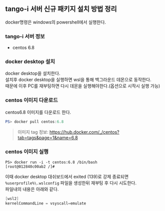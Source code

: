 tango-i 서버 신규 패키지 설치 방법 정리
---

docker명령은 windows의 powershell에서 실행한다.

### tango-i 서버 정보
- centos 6.8

### docker desktop 설치
docker desktop을 설치한다.  
설치후 docker desktop을 실행하면 wsl을 통해 백그라운드 데몬으로 동작한다.  
때문에 이후 PC를 재부팅하면 다시 데몬을 실행해야한다.(옵션으로 시작시 실행 가능)

### centos 이미지 다운로드
centos6.8 이미지를 다운로드 한다.

```powershell
PS> docker pull centos:6.8
```
> 이미지 tag 정보: https://hub.docker.com/_/centos?tab=tags&page=1&name=6.8

### centos 이미지 실행

```
PS> docker run -i -t centos:6.8 /bin/bash
[root@012840c00ab2 /]#
```

이때 docker desktop 대쉬보드에서 exited (139)로 강제 종료되면  
```%userprofile%\.wslconfig``` 파일을 생성한뒤 재부팅 후 다시 시도한다.  
파일내의 내용은 아래와 같다.

```powershell
[wsl2]
kernelCommandLine = vsyscall=emulate
```

